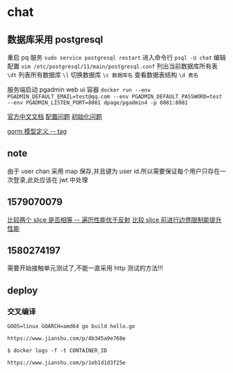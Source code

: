 # chat

## 数据库采用 postgresql
重启 pq 服务
`sudo service postgresql restart`
进入命令行
`psql -U chat`
编辑配置
`vim /etc/postgresql/11/main/postgresql.conf`
列出当前数据库所有表
`\dt`
列表所有数据库
`\l`
切换数据库
`\c 数据库名`
查看数据表结构
`\d 表名`

服务端启动 pgadmin web ui 容器
`docker run --env PGADMIN_DEFAULT_EMAIL=test@qq.com --env PGADMIN_DEFAULT_PASSWORD=test --env PGADMIN_LISTEN_PORT=8081 dpage/pgadmin4 -p 8081:8081`

[官方中文文档](http://www.postgres.cn/docs/10/admin.html)
[配置问题](https://stackoverflow.com/questions/18664074/getting-error-peer-authentication-failed-for-user-postgres-when-trying-to-ge)
[初始化问题](https://blog.csdn.net/zhangzeyuaaa/article/details/77941039)

[gorm 模型定义 -- tag](https://juejin.im/post/5ce2a5f3e51d455d86719f77)

## note
由于 user chan 采用 map 保存,并且键为 user id.所以需要保证每个用户只存在一次登录,此处应该在 jwt 中处理

## 1579070079
[比较两个 slice 是否相等 -- 遍历性能优于反射](https://www.jianshu.com/p/80f5f5173fca)
[比较 slice 前进行边界限制能提升性能](https://go101.org/article/bounds-check-elimination.html)

## 1580274197
需要开始接触单元测试了,不能一直采用 http 测试的方法!!!

## deploy
### 交叉编译
`GOOS=linux GOARCH=amd64 go build hello.go`

`https://www.jianshu.com/p/4b345a9e768e`

`$ docker logs -f -t CONTAINER_ID`

`https://www.jianshu.com/p/1eb1d1d3f25e`